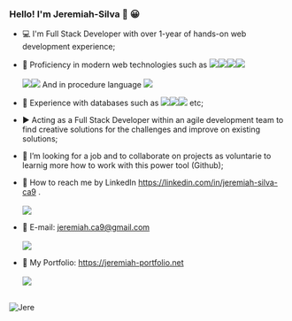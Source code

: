 ### Hello! I'm Jeremiah-Silva 👋 😀

- :computer: I'm Full Stack Developer with over 1-year of hands-on web development experience;
- :iphone: Proficiency in modern web technologies such as <a href="" target="_blank"><img src="https://img.shields.io/badge/React-61DAFB.svg?style=for-the-badge&logo=React&logoColor=black" target="_blank"><a href="" target="_blank"><img src="https://img.shields.io/badge/JavaScript-F7DF1E.svg?style=for-the-badge&logo=JavaScript&logoColor=black" target="_blank"></a><a href="" target="_blank"><img src="https://img.shields.io/badge/HTML5-E34F26.svg?style=for-the-badge&logo=HTML5&logoColor=white" target="_blank"></a><a href="" target="_blank"><img src="https://img.shields.io/badge/CSS3-1572B6.svg?style=for-the-badge&logo=CSS3&logoColor=white" target="_blank"></a></a><br></br><a href="" target="_blank"><img src="https://img.shields.io/badge/ViewJS-009688.svg?style=for-the-badge&logo=angularjs&logoColor=white" target="_blank"></a><a href="" target="_blank"><img src="https://img.shields.io/badge/AngularJS-E23237.svg?style=for-the-badge&logo=angularjs&logoColor=white" target="_blank"></a>
 And in procedure language <a href="" target="_blank"><img src="https://img.shields.io/badge/COBOL-0A2B3D.svg?style=for-the-badge&logo=none" target="_blank"></a>

- :file_folder: Experience with databases such as <a href="" target="_blank"><img src="https://img.shields.io/badge/MongoDB-47A248.svg?style=for-the-badge&logo=mongodb&logoColor=white" target="_blank"></a><a href="" target="_blank"><img src="https://img.shields.io/badge/MySQL-4479A1.svg?style=for-the-badge&logo=mysql&logoColor=white" target="_blank"></a><a href="" target="_blank"><img src="https://img.shields.io/badge/Microsoft_SQL_Server-CC2927.svg?style=for-the-badge&logo=microsoft-sql-server&logoColor=white" target="_blank"></a> etc;
- :arrow_forward: Acting as a Full Stack Developer within an agile development team to find creative solutions for the challenges and improve on existing solutions;
- :eyes: I’m looking for a job and to collaborate on projects as voluntarie to learnig more how to work with this power tool (Github);
- :link: How to reach me by LinkedIn https://linkedin.com/in/jeremiah-silva-ca9 .<br></br>
<a href="https://linkedin.com/in/jeremiah-silva-ca9" target="_blank"><img src="https://img.shields.io/badge/-LinkedIn-%230077B5?style=for-the-badge&logo=linkedin&logoColor=white" target="_blank"></a>

- :link: E-mail: jeremiah.ca9@gmail.com <br></br>
<a href = "mailto:jeremiah.ca9@gmail.com"><img src="https://img.shields.io/badge/-Gmail-%23333?style=for-the-badge&logo=gmail&logoColor=white" target="_blank"></a><b></b>

- :link: My Portfolio: https://jeremiah-portfolio.net<br></br>
<a href="https://jeremiah-portfolio.net" target="_blank"><img src="https://img.shields.io/badge/-Portf%C3%B3lio-brown?style=for-the-badge&logo=true" target="_blank"></a><br></br>




<!-- <h2>:blue_car: <a href="https://jeremiah-portfolio.vercel.app/"> Portfolio </a></h2> -->



![Jere](https://user-images.githubusercontent.com/108309798/183326549-3aa58c91-1783-4763-ad2f-36007915bf11.svg)

<!---
Jeremiah-Silva/Jeremiah-Silva is a ✨ special ✨ repository because its `README.md` (this file) appears on your GitHub profile.
You can click the Preview link to take a look at your changes.
--->
